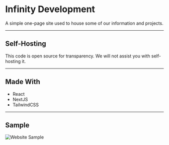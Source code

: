 # Infinity Development
A simple one-page site used to house some of our information and projects.

---

## Self-Hosting
This code is open source for transparency. We will not assist you with self-hosting it.

---

## Made With
- React
- NextJS
- TailwindCSS

---

## Sample
![Website Sample](https://cordx.lol/users/787241442770419722/ewO6Bg34.png)
